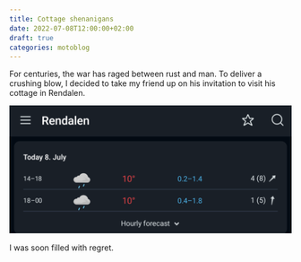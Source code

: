 ```yaml
---
title: Cottage shenanigans
date: 2022-07-08T12:00:00+02:00
draft: true
categories: motoblog
---
```


For centuries, the war has raged between rust and man. To deliver a crushing blow, I decided to take my friend up on his invitation to visit his cottage in Rendalen.

![snippet from yr.no](/img/953c671af6dfaab0d615d8ab9b96ebec.png) 

I was soon filled with regret. 
